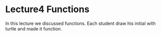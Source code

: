 Lecture4 Functions
==================
In this lecture we discussed functions. Each student draw his initial with turtle and made it function. 
